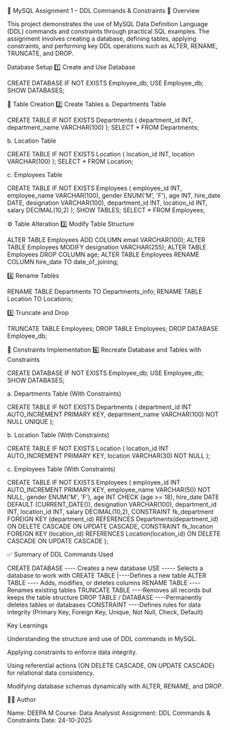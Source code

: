 📘 MySQL Assignment 1 – DDL Commands & Constraints
🧩 Overview

This project demonstrates the use of MySQL Data Definition Language (DDL) commands and constraints through practical SQL examples.
The assignment involves creating a database, defining tables, applying constraints, and performing key DDL operations such as ALTER, RENAME, TRUNCATE, and DROP.

Database Setup
1️⃣ Create and Use Database

CREATE DATABASE IF NOT EXISTS Employee_db;
USE Employee_db;
SHOW DATABASES;

🧱 Table Creation
2️⃣ Create Tables
a. Departments Table

CREATE TABLE IF NOT EXISTS Departments (
department_id INT,
department_name VARCHAR(100)
);
SELECT * FROM Departments;

b. Location Table

CREATE TABLE IF NOT EXISTS Location (
location_id INT,
location VARCHAR(100)
);
SELECT * FROM Location;

c. Employees Table

CREATE TABLE IF NOT EXISTS Employees (
employee_id INT,
employee_name VARCHAR(100),
gender ENUM('M', 'F'),
age INT,
hire_date DATE,
designation VARCHAR(100),
department_id INT,
location_id INT,
salary DECIMAL(10,2)
);
SHOW TABLES;
SELECT * FROM Employees;

⚙️ Table Alteration
3️⃣ Modify Table Structure

ALTER TABLE Employees ADD COLUMN email VARCHAR(100);
ALTER TABLE Employees MODIFY designation VARCHAR(255);
ALTER TABLE Employees DROP COLUMN age;
ALTER TABLE Employees RENAME COLUMN hire_date TO date_of_joining;

4️⃣ Rename Tables

RENAME TABLE Departments TO Departments_info;
RENAME TABLE Location TO Locations;

5️⃣ Truncate and Drop

TRUNCATE TABLE Employees;
DROP TABLE Employees;
DROP DATABASE Employee_db;

🧩 Constraints Implementation
6️⃣ Recreate Database and Tables with Constraints

CREATE DATABASE IF NOT EXISTS Employee_db;
USE Employee_db;
SHOW DATABASES;

a. Departments Table (With Constraints)

CREATE TABLE IF NOT EXISTS Departments (
department_id INT AUTO_INCREMENT PRIMARY KEY,
department_name VARCHAR(100) NOT NULL UNIQUE
);

b. Location Table (With Constraints)

CREATE TABLE IF NOT EXISTS Location (
location_id INT AUTO_INCREMENT PRIMARY KEY,
location VARCHAR(30) NOT NULL
);

c. Employees Table (With Constraints)

CREATE TABLE IF NOT EXISTS Employees (
employee_id INT AUTO_INCREMENT PRIMARY KEY,
employee_name VARCHAR(50) NOT NULL,
gender ENUM('M', 'F'),
age INT CHECK (age >= 18),
hire_date DATE DEFAULT (CURRENT_DATE()),
designation VARCHAR(100),
department_id INT,
location_id INT,
salary DECIMAL(10,2),
CONSTRAINT fk_department FOREIGN KEY (department_id)
REFERENCES Departments(department_id)
ON DELETE CASCADE
ON UPDATE CASCADE,
CONSTRAINT fk_location FOREIGN KEY (location_id)
REFERENCES Location(location_id)
ON DELETE CASCADE
ON UPDATE CASCADE
);

✅ Summary of DDL Commands Used

CREATE DATABASE ---- Creates a new database
USE ----- Selects a database to work with
CREATE TABLE |----Defines a new table
ALTER TABLE ---- Adds, modifies, or deletes columns
RENAME TABLE ----Renames existing tables
TRUNCATE TABLE ----Removes all records but keeps the table structure
DROP TABLE / DATABASE ----Permanently deletes tables or databases
CONSTRAINT ----Defines rules for data integrity (Primary Key, Foreign Key, Unique, Not Null, Check, Default)

Key Learnings

Understanding the structure and use of DDL commands in MySQL.

Applying constraints to enforce data integrity.

Using referential actions (ON DELETE CASCADE, ON UPDATE CASCADE) for relational data consistency.

Modifying database schemas dynamically with ALTER, RENAME, and DROP.

👨‍💻 Author

Name: DEEPA M
Course: Data Analysist
Assignment: DDL Commands & Constraints
Date: 24-10-2025

